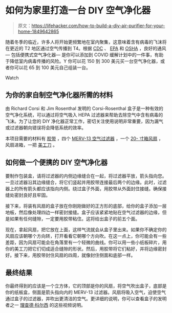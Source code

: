 # 如何为家里打造一台 DIY 空气净化器

> 原文：<https://lifehacker.com/how-to-build-a-diy-air-purifier-for-your-home-1849642865>

随着冬季的临近，许多人将开始更频繁地在室内聚集，这意味着含有病毒的飞沫将在更近的 T2 地区通过空气传播到 T4。根据 [CDC](https://www.cdc.gov/mmwr/volumes/70/wr/mm7027e1.htm) 、 [EPA](https://www.epa.gov/coronavirus/air-cleaners-hvac-filters-and-coronavirus-covid-19) 和 [OSHA](https://www.osha.gov/sites/default/files/publications/OSHA4172.pdf) ，良好的通风— 包括便携式空气净化器— 是你可以添加到 COVID 缓解计划中的一件事，有助于降低室内病毒传播的风险。Y 你可以花 150 到 300 美元买一台空气净化器，或者你可以花 65 到 100 美元自己组装一台。

Watch

## 为你的家自制空气净化器所需的材料

由 Richard Corsi 和 Jim Rosenthal 发明的 Corsi-Rosenthal 盒子是一种有效的空气净化系统，可以通过将空气吸入 HEPA 过滤器来帮助去除空气中含有病毒的飞沫。为了让您的 DIY 净化器正常工作，密切关注使用说明非常重要，因为漏气或过滤器朝向错误将会降低系统的效率。

本项目需要的材料有 [胶带](https://www.target.com/p/duck-1-88-34-x-20yd-duct-industrial-tape-white/-/A-13799845?ref=tgt_adv_XS000000&AFID=google_pla_df_free_online&CPNG=Home%2BImprovement&adgroup=85-4) ，四个 [MERV-13 空气过滤器](https://filterbuy.com/air-filters/20x20x1/merv-13/?utm_campaign=google%20pla&utm_medium=pla&utm_source=google&pack=4&gclid=CjwKCAjwqJSaBhBUEiwAg5W9p6Fq7G1JirCFcgWCdJ_8HTuZRt7X8ubmyrIytY1A00gsnkusUfWD8xoC7gEQAvD_BwE) ，一个 [20- 寸箱风扇](https://www.target.com/p/lasko-3733-box-fan-white/-/A-84195090?ref=tgt_adv_XS000000&AFID=google_pla_df_free_local&CPNG=Home%2BImprovement&adgroup=85-1) ，风扇进箱，一把 [美工刀](https://www.homedepot.com/p/Stanley-6-in-Classic-Retractable-Utility-Knife-10-099/100000053?source=shoppingads&locale=en-US&&mtc=SHOPPING-CM-CML-GGL-D25T-025_001_HAND_TOOLS-NA-STANLEY-NA-SMART-3047250-NA-NA-NA-NBR-NA-NA-NA-HandTools_CO2&cm_mmc=SHOPPING-CM-CML-GGL-D25T-025_001_HAND_TOOLS-NA-STANLEY-NA-SMART-3047250-NA-NA-NA-NBR-NA-NA-NA-HandTools_CO2-71700000085130957-58700007246188681-92700065006063481&gclid=CjwKCAjwqJSaBhBUEiwAg5W9p9Ch3-nwe65BSyB19YKvC6zWHnyTUdqwK9j_pO9M0U5z7f3jWxr8XxoCDQIQAvD_BwE&gclsrc=aw.ds) 。

## 如何做一个便携的 DIY 空气净化器

要制作包装盒，请将过滤器的内侧边缘缝合在一起，将过滤器平放，箭头指向您。一旦过滤器沿其边缘缝合，将它们竖起并用胶带连接最后两个的边缘。此时，过滤器上的所有箭头都应该指向内侧。绕过盒子外面，用胶带从外面封住接缝。确保接缝处密封良好且牢固。

接下来，将装有风扇的盒子放在你刚刚做好的正方形的底部，给你的盒子添加一层地板，然后像处理四边一样密封接缝。盒子应该紧紧地贴在空气过滤器的边缘，但是如果有任何缝隙，一定要用胶带粘住。这将给出盒子的前五个面。

现在，拿起风扇，把它放在上面，这样气流就会从盒子里出来。如果你不确定你的风扇应该朝哪个方向转，打开看看它朝哪个方向吹。在这一点上，你可能会有一些差距，因为风扇可能会在角落里有一个轻微的曲线。你可以用一些小纸板碎片，用你的美工刀把它们切成适合缝隙的形状。然后，用胶带将它们粘好，并将边缘密封好。接下来，用胶带封住风扇的四周，就像封住侧面和底部一样。

## 最终结果

你最终得到的应该是一个立方体，它的顶部是你的风扇，将空气吹出盒子，底部是你的纸板盒，侧面是箭头指向内的 MERV-13 过滤器。风扇将吸入空气，迫使空气通过盒子的过滤器，并吹出更清洁的空气。更详细的说明，你可以查看盒子的发明者之一 [理查德·科尔西](https://engineering.ucdavis.edu/news/science-action-how-build-corsi-rosenthal-box) 的这些视频说明。
